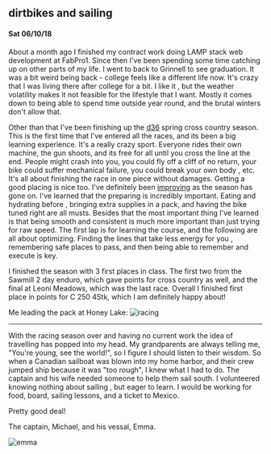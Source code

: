 ## dirtbikes and sailing
#### Sat 06/10/18

About a month ago I finished my contract work doing LAMP stack web development at FabPro1. Since then I've been spending some time catching
up on other parts of my life. I went to back to Grinnell to see graduation. It was a bit weird being back - college feels
like a different life now. It's crazy that I was living there after college for a bit. I like it , but the weather volatility
makes it not feasible for the lifestyle that I want. Mostly it comes down to being able to spend time outside year round, and the
brutal winters don't allow that.

Other than that I've been finishing up the [d36](http://ama-d36.org) spring cross country season. This is the first time that
I've entered all the races, and its been a big learning experience. It's a really crazy sport. Everyone rides their
own machine, the gun shoots, and its free for all until you cross the line at the end. People might crash into you, you
could fly off a cliff of no return, your bike could suffer mechanical failure, you could break your own body , etc. It's all about finishing
the race in one piece without damages. Getting a good placing is nice too. I've definitely been [improving](http://ama-d36.org/=W=/D36/2018/Cross%20Country/racer_stats/2315113.html)
as the season has gone on. I've learned that the preparing is incredibly important. Eating and hydrating before , bringing extra supplies in a pack, and having the bike tuned right
are all musts. Besides that the most important thing I've learned is that being smooth and consistent is much more important than just trying for raw speed. The first lap is for learning
the course, and the following are all about optimizing. Finding the lines that take less energy for you , remembering safe places to pass, and then being able to remember and execute is key.

I finished the season with 3 first places in class. The first two from the Sawmill 2 day enduro, which gave points for cross country as well, and the final at Leoni Meadows, which was the last race.
Overall I finished first place in points for C 250 4Stk, which I am definitely happy about!

Me leading the pack at Honey Lake:
![racing](images/honey_lake.jpg)

---

With the racing season over and having no current work the idea of travelling has popped into my head. My grandparents
are always telling me, "You're young, see the world!", so I figure I should listen to their wisdom.
So when a Canadian sailboat was blown into my home harbor, and their crew jumped ship because it was "too rough", I knew what I had to do. The captain and his
wife needed someone to help them sail south. I volunteered knowing nothing about sailing , but eager to learn. I would be working for food, board,
sailing lessons, and a ticket to Mexico.

Pretty good deal!

The captain, Michael, and his vessal, Emma.

![emma](images/michael_and_emma.jpg)
